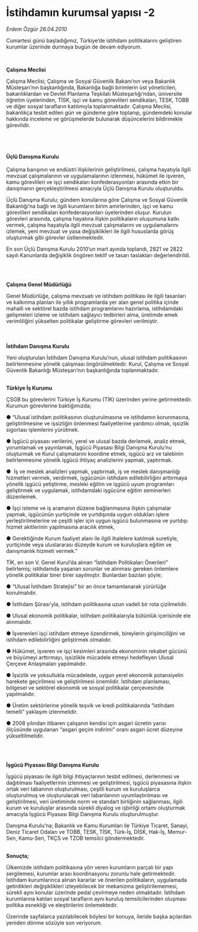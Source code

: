 # İstihdamın kurumsal yapısı -2

*Erdem Özgür 26.04.2010*

<div class="yazi"><p>Cumartesi günü başladığımız, Türkiye’de istihdam politikalarını geliştiren kurumlar üzerinde durmaya bugün de devam ediyorum. </p>
<p><b> </b></p>
<p><b>Çalışma Meclisi</b></p>
<p>Çalışma Meclisi; Çalışma ve Sosyal Güvenlik Bakanı’nın veya Bakanlık Müsteşarı’nın başkanlığında, Bakanlığa bağlı birimlerin üst yöneticileri, bakanlıklardan ve Devlet Planlama Teşkilatı Müsteşarlığı’ndan, üniversite öğretim üyelerinden, TİSK, işçi ve kamu görevlileri sendikaları, TESK, TOBB ve diğer sosyal tarafların katılımıyla toplanmaktadır. Çalışma Meclisi, bakanlıkça tesbit edilen gün ve gündeme göre toplanıp, gündemdeki konular hakkında inceleme ve görüşmelerde bulunarak düşüncelerini bildirmekle görevlidir. </p>
<p><b> </b></p>
<h4><br/>Üçlü Danışma Kurulu</h4>
<p>Çalışma barışının ve endüstri ilişkilerinin geliştirilmesi, çalışma hayatıyla ilgili mevzuat çalışmalarının ve uygulamalarının izlenmesi, hükümet ile işveren, kamu görevlileri ve işçi sendikaları konfederasyonları arasında etkin bir danışmanın gerçekleştirilmesi amacıyla Üçlü Danışma Kurulu oluşturuldu.</p>
<p>Üçlü Danışma Kurulu; gündem konularına göre Çalışma ve Sosyal Güvenlik Bakanlığı’na bağlı ve ilgili kurumların birim amirlerinden, işçi ve kamu görevlileri sendikaları konfederasyonları üyelerinden oluşur. Kurulun görevleri arasında, çalışma hayatına ilişkin politikaların oluşumuna katkı vermek, çalışma hayatıyla ilgili mevzuat çalışmalarını ve uygulamalarını izlemek, yeni mevzuat ve yasa değişiklikleri ile ilgili hususlarda görüş oluşturmak gibi görevler üstlenmektedir.</p>
<p>En son Üçlü Danışma Kurulu 2010’un mart ayında toplandı, 2821 ve 2822 sayılı Kanunlarda değişiklik öngören teklif ve tasarı taslakları değerlendirildi.</p>
<p><b> </b></p>
<p><b><br/>Çalışma Genel Müdürlüğü</b></p>
<p>Genel Müdürlüğe, çalışma mevzuatı ve istihdam politikası ile ilgili tasarıları ve kalkınma planları ile yıllık programlarda yer alan genel politika içinde mahalli ve sektörel bazda istihdam programlarını hazırlama, istihdamdaki gelişmeleri izleme ve istihdam sağlayıcı tedbirleri alma, üretimde emek verimliliğini yükselten politikalar geliştirme görevleri verilmiştir. <br/><br/><br/><br/><b>İstihdam Danışma Kurulu</b></p>
<p>Yeni oluşturulan İstihdam Danışma Kurulu’nun, ulusal istihdam politikasının belirlenmesine yönelik çalışması öngörülmektedir. Kurul, Çalışma ve Sosyal Güvenlik Bakanlığı Müsteşarı’nın başkanlığında toplanmaktadır.</p>
<p><b><br/>Türkiye İş Kurumu</b></p>
<p>ÇSGB bu görevlerini Türkiye İş Kurumu (TİK) üzerinden yerine getirmektedir. Kurumun görevlerine baktığımızda;</p>
<p>● “Ulusal istihdam politikasının oluşturulmasına ve istihdamın korunmasına, geliştirilmesine ve işsizliğin önlenmesi faaliyetlerine yardımcı olmak, işsizlik sigortası işlemlerini yürütmek.</p>
<p>● İşgücü piyasası verilerini, yerel ve ulusal bazda derlemek, analiz etmek, yorumlamak ve yayınlamak, İşgücü Piyasası Bilgi Danışma Kurulu’nu oluşturmak ve Kurul çalışmalarını koordine etmek, işgücü arz ve talebinin belirlenmesine yönelik işgücü ihtiyaç analizlerini yapmak, yaptırmak.</p>
<p>●  İş ve meslek analizleri yapmak, yaptırmak, iş ve meslek danışmanlığı hizmetleri vermek, verdirmek, işgücünün istihdam edilebilirliğini arttırmaya yönelik işgücü yetiştirme, mesleki eğitim ve işgücü uyum programları geliştirmek ve uygulamak, istihdamdaki işgücüne eğitim seminerleri düzenlemek.</p>
<p>● İşçi isteme ve iş aramanın düzene bağlanmasına ilişkin çalışmalar yapmak, işgücünün yurtiçinde ve yurtdışında uygun oldukları işlere yerleştirilmelerine ve çeşitli işler için uygun işgücü bulunmasına ve yurtdışı hizmet akitlerinin yapılmasına aracılık etmek, </p>
<p>● Gerektiğinde Kurum faaliyet alanı ile ilgili ihalelere katılmak suretiyle, yurtiçinde veya uluslararası düzeyde kurum ve kuruluşlara eğitim ve danışmanlık hizmeti vermek.”</p>
<p>TİK, en son V. Genel Kurul’da alınan “İstihdam Politikaları Önerileri” belirlemiş; istihdamda yaşanan sorunlar ve alınması gereken önlemlere yönelik politikalar birer birer sayılmıştır. Bunlardan bazıları şöyle;</p>
<p>● “Ulusal İstihdam Stratejisi” bir an önce tamamlanarak yürürlüğe konulmalıdır. </p>
<p>● İstihdam Şûrası’yla, istihdam politikasına uzun vadeli bir rota çizilmelidir.</p>
<p>● Ulusal ekonomik politikalar, istihdam politikalarıyla bütünlük içerisinde ele alınmalıdır. </p>
<p>● İşverenleri işçi istihdam etmeye özendirmek, bireylerin girişimciliğini ve istihdam edilebilirliğini geliştirmek olmalıdır.</p>
<p>● Hükümet, işveren ve işçi kesimleri arasında ekonominin rekabet gücünü ve büyümeyi arttırmayı, işsizlikle mücadele etmeyi hedefleyen Ulusal Çerçeve Anlaşmaları yapılmalıdır.</p>
<p>● İşsizlik ve yoksullukla mücadelede, uygun yerel ekonomik potansiyelin harekete geçirilmesi ve geliştirilmesi önemlidir. İstihdam planlaması, bölgesel ve sektörel ekonomik ve sosyal politikalar çerçevesinde yapılmalıdır.</p>
<p>● Üretim sektörlerine yönelik teşvik ve kredi politikalarında “istihdam temelli” yaklaşım izlenmelidir. </p>
<p>● 2008 yılından itibaren çalışanın kendisi için asgari ücretin yarısı ölçüsünde uygulanan “asgari geçim indirimi” oranı asgari ücret düzeyine yükseltilmelidir.</p>
<p><b> </b></p>
<p><b><br/>İşgücü Piyasası Bilgi Danışma Kurulu</b></p>
<p>İşgücü piyasası ile ilgili bilgi ihtiyaçlarının tesbit edilmesi, derlenmesi ve dağıtılması faaliyetlerinin izlenmesi ve geliştirilmesi, işgücü piyasasına ilişkin ortak veri tabanının oluşturulması, çeşitli kurum ve kuruluşlarca oluşturulmuş ve oluşturulacak veri tabanlarının uyumlaştırılması ve geliştirilmesi, veri üretiminde norm ve standart birliğinin sağlanması, ilgili kurum ve kuruluşlar arasında sürekli diyalog ve işbirliği ortamı oluşturmak amacıyla İşgücü Piyasası Bilgi Danışma Kurulu oluşturulmuştur.</p>
<p>Danışma Kurulu’na; Bakanlık ve Kamu Kurumları ile Türkiye Ticaret, Sanayi, Deniz Ticaret Odaları ve TOBB, TESK, TİSK, Türk-İş, DİSK, Hak-İş, Memur-Sen, Kamu-Sen, TKÇS ve TZOB temsilci göndermektedir. </p>
<p><b><br/>Sonuçta;</b></p>
<p>Ülkemizde istihdam politikasına yön veren kurumların parçalı bir yapı sergilemesi, kurumlar arası koordinasyonu zorunlu hale getirmektedir. İstihdam kurumlarınca alınan kararlar ve önerilen politikaların, uygulamada getirdikleri değişiklikleri izleyebilecek bir mekanizma geliştirilememesi, sürekli aynı konular üzerinde pedal çevirmeye neden olmaktadır. İstihdam kurumlarına katılan sosyal tarafların aynı kuruluş temsilcilerinden oluşması politika esnekliği ve eleştirilerini önlemektedir.</p>
<p>Üzerinde sayfalarca yazılabilecek böylesi bir konuya, ileride başka açılardan yeniden dönme sözüyle son veriyorum.</p></div>
